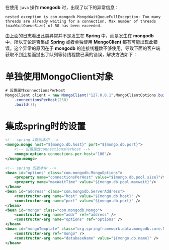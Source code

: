 在使用 `java` 操作 **mongodb** 时，出现了以下的异常信息：

```
nested exception is com.mongodb.MongoWaitQueueFullException: Too many threads are already waiting for a connection. Max number of threads (maxWaitQueueSize) of 50 has been exceeded.
```

由上面的日志看出此类异常并不是发生在 **Spring** 中，而是发生在 **mongodb** 中，所以无论是否集成 **Spring** 或者单独使用 **MongoClient** 都有可能出现此错误。这个异常的原因在于 **mongodb** 的连接线程数不够使用，导致下面的客户端获取不到连接而抛出了队列等待线程数已满的错误，解决方法如下：

# 单独使用MongoClient对象

```java
# 设置属性connectionsPerHost
MongoClient client = new MongoClient("127.0.0.1",MongoClientOptions.builder()
    .connectionsPerHost(250)
    .build());
```

# 集成spring时的设置

```xml
<!-- spring 4新版本中 -->
<mongo:mongo host="${mongo.db.host}" port="${mongo.db.port}">
    <!-- 设置属性connectionsPerHost -->
    <mongo:options connections-per-host="100"/>
</mongo:mongo>
 
<!-- spring 旧版本中 -->
<bean id="options" class="com.mongodb.MongoOptions">
    <property name="connectionsPerHost" value="${mongo.db.pool.size}"/>
    <property name="maxWaitTime" value="${mongo.db.pool.maxwait}"/>
</bean>
<bean id="address" class="com.mongodb.ServerAddress">
    <constructor-arg name="host" value="${mongo.db.host}" />
    <constructor-arg name="port" value="${mongo.db.port}" />
</bean>
<bean id="mongo" class="com.mongodb.Mongo">
    <constructor-arg name="addr" ref="address" />
    <constructor-arg name="options" ref="options" />
</bean>
<bean id="mongoTemplate" class="org.springframework.data.mongodb.core.MongoTemplate">
    <constructor-arg ref="mongo" />
    <constructor-arg name="databaseName" value="${mongo.db.name}" />
</bean>
```